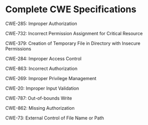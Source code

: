

# Complete CWE Specifications

CWE-285: Improper Authorization

CWE-732: Incorrect Permission Assignment for Critical Resource

CWE-379: Creation of Temporary File in Directory with Insecure Permissions

CWE-284: Improper Access Control

CWE-863: Incorrect Authorization

CWE-269: Improper Privilege Management

CWE-20: Improper Input Validation

CWE-787: Out-of-bounds Write

CWE-862: Missing Authorization

CWE-73: External Control of File Name or Path